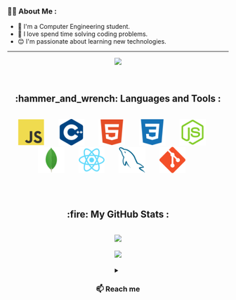 
### 👨‍💻 About Me :
- 🔭 I'm a Computer Engineering student.
- 🌱 I love spend time solving coding problems.
- 😊 I'm passionate about learning new technologies.

---

<p align="center">
   <a href="https://git.io/typing-svg"><img src="https://readme-typing-svg.demolab.com/?lines=Hi+there👋+i'm+Hamza,+I'm+a+👷‍♂️Software+Engineer;💻+currently+learning+node.js+and+react.js&width=540&duration=6000&center=true"></a>
</p>

<br>

<h2 align="center"> :hammer_and_wrench: Languages and Tools :</h2>

<br>

<div align="center" >
   <img src="https://github.com/devicons/devicon/blob/master/icons/javascript/javascript-original.svg" title="Javascript" **alt="JS" width="60" height="60"/>&emsp;&emsp;
    <img src="https://github.com/devicons/devicon/blob/master/icons/cplusplus/cplusplus-plain.svg" title="C++" **alt="C++" width="60" height="60"/>&emsp;&emsp;
    <img src="https://github.com/devicons/devicon/blob/master/icons/html5/html5-plain.svg" title="html5" **alt="html5" width="60" height="60"/>&emsp;&emsp;
    <img src="https://github.com/devicons/devicon/blob/master/icons/css3/css3-plain.svg" title="CSS" **alt="CSS" width="60" height="60"/>&emsp;&emsp;
    <img src="https://github.com/devicons/devicon/blob/master/icons/nodejs/nodejs-original.svg" title="CSS" **alt="CSS" width="60" height="60"/>&emsp;&emsp;
    <img src="https://github.com/devicons/devicon/blob/master/icons/mongodb/mongodb-original.svg" title="MongoDB" **alt="MongoDB" width="60" height="60"/>&emsp;&emsp;
    <img src="https://github.com/devicons/devicon/blob/master/icons/react/react-original.svg" title="React-js" **alt="React" width="60" height="60"/>&emsp;&emsp;
    <img src="https://github.com/devicons/devicon/blob/master/icons/mysql/mysql-plain.svg" title="mysql" **alt="mysql" width="60" height="60"/>&emsp;&emsp;
    <img src="https://github.com/devicons/devicon/blob/master/icons/git/git-plain.svg" title="git" **alt="git" width="60" height="60"/>&emsp;&emsp;
</div>

<br><br>

<h2 align="center"> :fire: My GitHub Stats :</h2>

<br>

<div align="center">
   <a href="https://github.com/anuraghazra/github-readme-stats" display='block'><img src="https://github-readme-stats.vercel.app/api/top-langs/?username=Mahmoud-Hamza-Git&layout=compact&theme=radical"></a> <br><br>
   <a href="https://git.io/streak-stats"><img src="https://github-readme-streak-stats.herokuapp.com?user=Mahmoud-Hamza-Git&theme=holi-theme&mode=weekly"></a>
<div/>
   
<br>
   
<details>
  <summary><h3>📫 Reach me</h3></summary>
   <br>
   <p align="center">
      <a href="https://www.linkedin.com/in/mahmoud-hamza2022/" target="_blank">
         <img align="center" src="https://img.shields.io/badge/-Hamza-blue?style=flat&logo=Linkedin&logoColor=white" height="40"/>
      </a>
      <a href="maillto:mahmoud.hamza.ce@gmail.com" target="_blank">
         <img align="center" src="https://img.shields.io/badge/gmail-EA4335.svg?style=flat&logo=gmail&logoColor=white" height="40"/>
      </a>
   </p>
</details>
